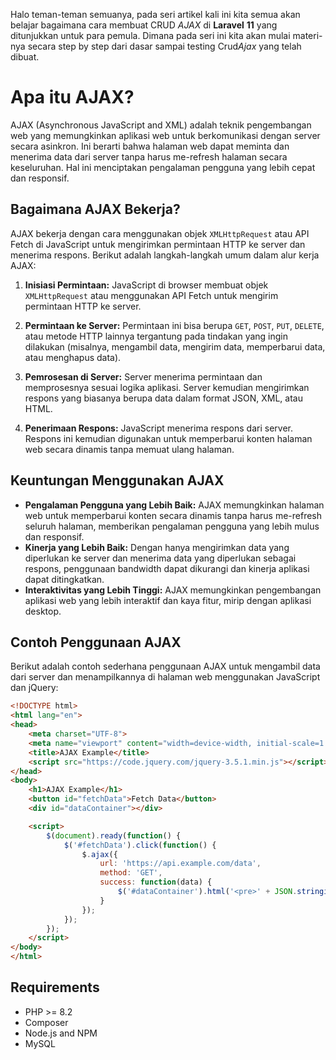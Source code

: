 <p>Halo teman-teman semuanya, pada seri artikel kali ini kita semua akan belajar bagaimana cara membuat CRUD <em>AJAX</em>  di <strong>Laravel</strong> <strong>11</strong> yang ditunjukkan untuk para pemula. Dimana pada seri ini kita akan mulai materi-nya secara step by step dari dasar sampai testing Crud<em>Ajax</em> yang telah dibuat. </p>

# Apa itu AJAX?

AJAX (Asynchronous JavaScript and XML) adalah teknik pengembangan web yang memungkinkan aplikasi web untuk berkomunikasi dengan server secara asinkron. Ini berarti bahwa halaman web dapat meminta dan menerima data dari server tanpa harus me-refresh halaman secara keseluruhan. Hal ini menciptakan pengalaman pengguna yang lebih cepat dan responsif.

## Bagaimana AJAX Bekerja?

AJAX bekerja dengan cara menggunakan objek `XMLHttpRequest` atau API Fetch di JavaScript untuk mengirimkan permintaan HTTP ke server dan menerima respons. Berikut adalah langkah-langkah umum dalam alur kerja AJAX:

1. **Inisiasi Permintaan:**
   JavaScript di browser membuat objek `XMLHttpRequest` atau menggunakan API Fetch untuk mengirim permintaan HTTP ke server.

2. **Permintaan ke Server:**
   Permintaan ini bisa berupa `GET`, `POST`, `PUT`, `DELETE`, atau metode HTTP lainnya tergantung pada tindakan yang ingin dilakukan (misalnya, mengambil data, mengirim data, memperbarui data, atau menghapus data).

3. **Pemrosesan di Server:**
   Server menerima permintaan dan memprosesnya sesuai logika aplikasi. Server kemudian mengirimkan respons yang biasanya berupa data dalam format JSON, XML, atau HTML.

4. **Penerimaan Respons:**
   JavaScript menerima respons dari server. Respons ini kemudian digunakan untuk memperbarui konten halaman web secara dinamis tanpa memuat ulang halaman.

## Keuntungan Menggunakan AJAX

- **Pengalaman Pengguna yang Lebih Baik:** AJAX memungkinkan halaman web untuk memperbarui konten secara dinamis tanpa harus me-refresh seluruh halaman, memberikan pengalaman pengguna yang lebih mulus dan responsif.
- **Kinerja yang Lebih Baik:** Dengan hanya mengirimkan data yang diperlukan ke server dan menerima data yang diperlukan sebagai respons, penggunaan bandwidth dapat dikurangi dan kinerja aplikasi dapat ditingkatkan.
- **Interaktivitas yang Lebih Tinggi:** AJAX memungkinkan pengembangan aplikasi web yang lebih interaktif dan kaya fitur, mirip dengan aplikasi desktop.

## Contoh Penggunaan AJAX

Berikut adalah contoh sederhana penggunaan AJAX untuk mengambil data dari server dan menampilkannya di halaman web menggunakan JavaScript dan jQuery:

```html
<!DOCTYPE html>
<html lang="en">
<head>
    <meta charset="UTF-8">
    <meta name="viewport" content="width=device-width, initial-scale=1.0">
    <title>AJAX Example</title>
    <script src="https://code.jquery.com/jquery-3.5.1.min.js"></script>
</head>
<body>
    <h1>AJAX Example</h1>
    <button id="fetchData">Fetch Data</button>
    <div id="dataContainer"></div>

    <script>
        $(document).ready(function() {
            $('#fetchData').click(function() {
                $.ajax({
                    url: 'https://api.example.com/data',
                    method: 'GET',
                    success: function(data) {
                        $('#dataContainer').html('<pre>' + JSON.stringify(data, null, 2) + '</pre>');
                    }
                });
            });
        });
    </script>
</body>
</html>
```


## Requirements

- PHP >= 8.2
- Composer
- Node.js and NPM
- MySQL


